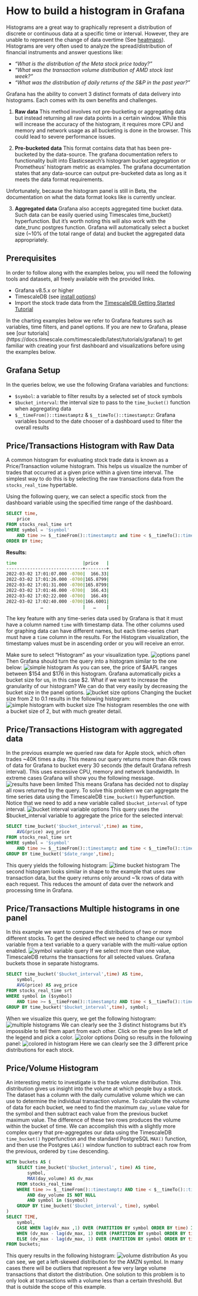 # How to build a histogram in Grafana

Histograms are a great way to graphically represent a distribution of discrete or  continuous data at a specific time or interval. However, they are unable to represent the change of data overtime (See [heatmaps](https://grafana.com/docs/grafana/latest/visualizations/heatmap/)). Histograms are very often used to analyze the spread/distribution of financial instruments and answer questions like:
- *“What is the distribution of the Meta stock price today?”*
- *“What was the transaction volume distribution of AMD stock last week?”* 
- *“What was the distribution of daily returns of the S&P in the past year?”*

Grafana has the ability to convert 3 distinct formats of data delivery into histograms.
Each comes with its own benefits and challenges.

1. **Raw data**
This method involves not pre-bucketing or aggregating data but instead returning all raw data points in a certain window. While this will increase the accuracy of the histogram, it requires more CPU and memory and network usage as all bucketing is done in the browser. This could lead to severe performance issues. 

2. **Pre-bucketed data**
This format contains data that has been pre-bucketed by the data-source. The grafana documentation refers to functionality built into Elasticsearch’s histogram bucket aggregation or Prometheus’ histogram metric as examples. The grafana documentation states that any data-source can output pre-bucketed data as long as it meets the data format requirements. 

<highlight type="important">
 Unfortunately, because the histogram panel is still in Beta, the documentation on what the data format looks like is currently unclear.
</highlight>

3. **Aggregated data**
Grafana also accepts aggregated time bucket data. Such data can be easily queried using Timescales time_bucket() hyperfunction. But it’s worth noting this will also work with the date_trunc postgres function. Grafana will automatically select a bucket size (~10% of the total range of data) and bucket the aggregated data appropriately. 

## Prerequisites
In order to follow along with the examples below, you will need the following tools and datasets, all freely available with the provided links.

- Grafana v8.5.x or higher
- TimescaleDB (see [install options](https://docs.timescale.com/install/latest/))
- Import the stock trade data from the [TimescaleDB Getting Started Tutorial](https://docs.timescale.com/timescaledb/latest/getting-started/)

<highlight type="tip">
In the charting examples below we refer to Grafana features such as variables, time filters, and panel options. If you are new to Grafana, please see [our tutorials](https://docs.timescale.com/timescaledb/latest/tutorials/grafana/) to get familiar with creating your first dashboard and visualizations before using the examples below.
</highlight>

## Grafana Setup
In the queries below, we use the following Grafana variables and functions:
 - `$symbol`: a variable to filter results by a selected set of stock symbols
 - `$bucket_interval`: the interval size to pass to the `time_bucket()` function when aggregating data
 - `$__timeFrom()::timestamptz` & `$__timeTo()::timestamptz`: Grafana variables bound to the date chooser of a dashboard used to filter the overall results


## Price/Transactions Histogram with Raw Data
A common histogram for evaluating stock trade data is known as a Price/Transaction volume histogram. This helps us visualize the number of trades that occurred at a given price within a given time interval. The simplest way to do this is by selecting the raw transactions data from the `stocks_real_time` hypertable. 

Using the following query, we can select a specific stock from the dashboard variable using the specified time range of the dashboard.
```sql
SELECT time, 
    price
FROM stocks_real_time srt
WHERE symbol = '$symbol'
    AND time >= $__timeFrom()::timestamptz and time < $__timeTo()::timestamptz
ORDER BY time;
```
**Results:**
```bash
time                         |price   |
-----------------------------+--------+
2022-03-02 17:01:07.000 -0700|  166.33|
2022-03-02 17:01:26.000 -0700|165.8799|
2022-03-02 17:01:31.000 -0700|165.8799|
2022-03-02 17:01:46.000 -0700|  166.43|
2022-03-02 17:02:22.000 -0700|  166.49|
2022-03-02 17:02:40.000 -0700|166.6001|
             …               |   …    |
```
The key feature with any time-series data used by Grafana is that it must have a column named `time` with timestamp data. The other columns used for graphing data can have different names, but each time-series chart must have a `time` column in the results. For the Histogram visualization, the timestamp values must be in ascending order or you will receive an error.

Make sure to select “Histogram” as your visualization type.
![options panel](https://assets.timescale.com/docs/images/tutorials/visualizations/histograms/histogram_panel_selection.png)
Then Grafana should turn the query into a histogram similar to the one below:
![simple histogram](https://assets.timescale.com/docs/images/tutorials/visualizations/histograms/simple_histogram.png)
As you can see, the price of $AAPL ranges between $154 and $176 in this histogram.
Grafana automatically picks a bucket size for us, in this case $2.
What if we want to increase the granularity of our histogram? We can do that very easily by decreasing the bucket size in the panel options. 
![bucket size options](https://assets.timescale.com/docs/images/tutorials/visualizations/histograms/bucket_size_option.png)
Changing the bucket size from 2 to 0.1 results in the following histogram:
![simple histogram with bucket size](https://assets.timescale.com/docs/images/tutorials/visualizations/histograms/simple_histogram_with_bucket_size.png)
The histogram resembles the one with a bucket size of 2, but with much greater detail.
## Price/Transactions Histogram with aggregated data
In the previous example we queried raw data for Apple stock, which often trades ~40K times a day. This means our query returns more than 40k rows of data for Grafana to bucket every 30 seconds (the default Grafana refresh interval). This uses excessive CPU, memory and network bandwidth. In extreme cases Grafana will show you the following message.
![results have been limited](https://assets.timescale.com/docs/images/tutorials/visualizations/histograms/results_have_been_limited.png)
This means Grafana has decided not to display all rows returned by the query. To solve this problem we can aggregate the time series data using the TimescaleDB `time_bucket()` hyperfunction. Notice that we need to add a new variable called `$bucket_interval` of type interval. 
![bucket interval variable options](https://assets.timescale.com/docs/images/tutorials/visualizations/histograms/bucket_interval_variable_options.png)
This query uses the $bucket_interval variable to aggregate the price for the selected interval:

```sql
SELECT time_bucket('$bucket_interval',time) as time,
    AVG(price) avg_price
FROM stocks_real_time srt
WHERE symbol = '$symbol'
    AND time >= $__timeFrom()::timestamptz and time < $__timeTo()::timestamptz
GROUP BY time_bucket('$date_range',time);
```

This query yields the following histogram:
![time bucket histogram](https://assets.timescale.com/docs/images/tutorials/visualizations/histograms/time_bucket_histogram.png)
The second histogram looks similar in shape to the example that uses raw transaction data, but
the query returns only around ~1k rows of data with each request. This reduces the amount of
data over the network and processing time in Grafana.

## Price/Transactions Multiple histograms in one panel
In this example we want to compare the distributions of two or more different stocks.
To get the desired effect we need to change our symbol variable from a text variable to a query variable with the multi-value option enabled.
![symbol variable query](https://assets.timescale.com/docs/images/tutorials/visualizations/histograms/symbol_variable_query.png)
If we select more than one value, TimescaleDB returns the transactions for all selected values.
Grafana buckets those in separate histograms.

```sql
SELECT time_bucket('$bucket_interval',time) AS time, 
    symbol,
    AVG(price) AS avg_price
FROM stocks_real_time srt
WHERE symbol in ($symbol)
    AND time >= $__timeFrom()::timestamptz AND time < $__timeTo()::timestamptz
GROUP BY time_bucket('$bucket_interval',time), symbol;
```
When we visualize this query, we get the following histogram:
![multiple histograms](https://assets.timescale.com/docs/images/tutorials/visualizations/histograms/multiple_histograms.png)
We can clearly see the 3 distinct histograms but it’s impossible to tell them apart from each
other. Click on the green line left of the legend and pick a color.
![color options](https://assets.timescale.com/docs/images/tutorials/visualizations/histograms/color_options.png)
Doing so results in the following panel:
![colored in histogram](https://assets.timescale.com/docs/images/tutorials/visualizations/histograms/colored_in_histogram.png)
Here we can clearly see the 3 different price distributions for each stock.

## Price/Volume Histogram
An interesting metric to investigate is the trade volume distribution. This distribution gives us
insight into the volume at which people buy a stock. The dataset has a column with the daily
cumulative volume which we can use to determine the individual transaction volume.
To calculate the volume of data for each bucket, we need to find the maximum `day_volume`
value for the symbol and then subtract each value from the previous bucket maximum value.
The difference of these two rows produces the volume within the bucket of time.
We can accomplish this with a slightly more complex query that pre-aggregates our data using
the TimescaleDB `time_bucket()` hyperfunction and the standard PostgreSQL `MAX()` function,
and then use the Postgres `LAG()` window function to subtract each row from the previous,
ordered by `time` descending.
```sql
WITH buckets AS (
    SELECT time_bucket('$bucket_interval', time) AS time,
        symbol,
        MAX(day_volume) AS dv_max
    FROM stocks_real_time
    WHERE time >= $__timeFrom()::timestamptz AND time < $__timeTo()::timestamptz
        AND day_volume IS NOT NULL
        AND symbol in ($symbol)
    GROUP BY time_bucket('$bucket_interval', time), symbol
)
SELECT TIME,
    symbol,
    CASE WHEN lag(dv_max ,1) OVER (PARTITION BY symbol ORDER BY time) IS    NULL THEN dv_max
    WHEN (dv_max - lag(dv_max, 1) OVER (PARTITION BY symbol ORDER BY time)) < 0 THEN dv_max 
    ELSE (dv_max - lag(dv_max, 1) OVER (PARTITION BY symbol ORDER BY time)) END vol
FROM buckets;
```
This query results in the following histogram:
![volume distribution](https://assets.timescale.com/docs/images/tutorials/visualizations/histograms/volume_distribution.png)
As you can see, we get a left-skewed distribution for the AMZN symbol. In many cases there will
be outliers that represent a few very large volume transactions that distort the distribution. One
solution to this problem is to only look at transactions with a volume less than a certain threshold.
But that is outside the scope of this example.